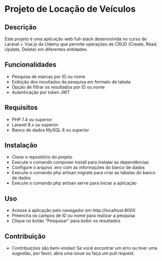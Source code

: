 # Projeto de Locação de Veículos

## Descrição
Este projeto é uma aplicação web full-stack desenvolvida no curso de Laravel + Vue.js da Udemy que permite operações de CRUD (Create, Read, Update, Delete) em diferentes entidades.

## Funcionalidades
- Pesquisa de marcas por ID ou nome
- Exibição dos resultados da pesquisa em formato de tabela
- Opção de filtrar os resultados por ID ou nome
- Autenticação por token JWT

## Requisitos
- PHP 7.4 ou superior
- Laravel 8.x ou superior
- Banco de dados MySQL 8 ou superior

## Instalação
- Clone o repositório do projeto
- Execute o comando composer install para instalar as dependências
- Configure o arquivo .env com as informações do banco de dados
- Execute o comando php artisan migrate para criar as tabelas do banco de dados
- Execute o comando php artisan serve para iniciar a aplicação

## Uso
- Acesse a aplicação pelo navegador em http://localhost:8000
- Preencha os campos de ID ou nome para realizar a pesquisa
- Clique no botão "Pesquisar" para exibir os resultados

## Contribuição
- Contribuições são bem-vindas! Se você encontrar um erro ou tiver uma sugestão, por favor, abra uma issue ou faça um pull request.
